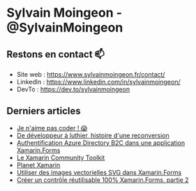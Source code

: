 # Sylvain Moingeon - @SylvainMoingeon

## Restons en contact 📫
* Site web : https://www.sylvainmoingeon.fr/contact/
* LinkedIn : https://www.linkedin.com/in/sylvainmoingeon/
* DevTo : https://dev.to/sylvainmoingeon

## Derniers articles
<!-- BLOG-POST-LIST:START -->
- [Je n&#39;aime pas coder ! 😱](https://dev.to/sylvainmoingeon/je-naime-pas-coder--f65)
- [De développeur à luthier, histoire d&#39;une reconversion](https://dev.to/sylvainmoingeon/de-developpeur-a-luthier-histoire-dune-reconversion-j0o)
- [Authentification Azure Directory B2C dans une application Xamarin.Forms](https://dev.to/sylvainmoingeon/authentification-azure-directory-b2c-dans-une-application-xamarin-forms-ogd)
- [Le Xamarin Community Toolkit](https://dev.to/sylvainmoingeon/le-xamarin-community-toolkit-24db)
- [Planet Xamarin](https://dev.to/sylvainmoingeon/planet-xamarin-b6l)
- [Utiliser des images vectorielles SVG dans Xamarin.Forms](https://dev.to/sylvainmoingeon/utiliser-des-images-vectorielles-svg-dans-xamarin-forms-1obh)
- [Créer un contrôle réutilisable 100% Xamarin.Forms, partie 2](https://dev.to/sylvainmoingeon/creer-un-controle-reutilisable-100-xamarin-forms-partie-2-30ec)
<!-- BLOG-POST-LIST:END -->

<!--
**SylvainMoingeon/SylvainMoingeon** is a ✨ _special_ ✨ repository because its `README.md` (this file) appears on your GitHub profile.

Here are some ideas to get you started:

- 🔭 I’m currently working on ...
- 🌱 I’m currently learning ...
- 👯 I’m looking to collaborate on ...
- 🤔 I’m looking for help with ...
- 💬 Ask me about ...
- 📫 How to reach me: ...
- 😄 Pronouns: ...
- ⚡ Fun fact: ...
-->

